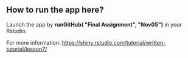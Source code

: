 ## How to run the app here?

Launch the app by **runGitHub( "Final Assignment", "Nov05")** in your Rstudio.

For more information: https://shiny.rstudio.com/tutorial/written-tutorial/lesson7/
